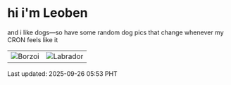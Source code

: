 # hi i'm Leoben

and i like dogs—so have some random dog pics that change whenever my CRON feels like it

|  |  |
|--------|----------|
| ![Borzoi](https://random-dog-vercel.vercel.app/api/random-borzoi?v=1758837230) | ![Labrador](https://random-dog-vercel.vercel.app/api/random-labrador?v=1758837230) |

Last updated: 2025-09-26 05:53 PHT
